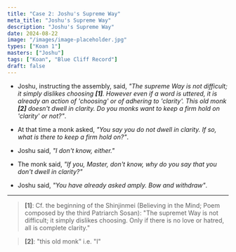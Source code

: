 ```yaml
---
title: "Case 2: Joshu's Supreme Way"
meta_title: "Joshu's Supreme Way"
description: "Joshu's Supreme Way"
date: 2024-08-22
image: "/images/image-placeholder.jpg"
types: ["Koan 1"]
masters: ["Joshu"]
tags: ["Koan", "Blue Cliff Record"]
draft: false
---
```


- Joshu, instructing the assembly, said, _"The supreme Way is not difficult; it simply dislikes choosing **[1]**. However even if a word is uttered, it is already an action of 'choosing' or of adhering
to 'clarity'. This old monk **[2]** doesn't dwell in clarity. Do you monks want to keep a firm hold on 'clarity' or not?"_.

- At that time a monk asked, _"You say you do not dwell in clarity. If so, what is there to keep a firm hold on?"_.

- Joshu said, _"I don't know, either."_

- The monk said, _"If you, Master, don't know, why do you say that you don't dwell in clarity?"_

- Joshu said, _"You have already asked amply. Bow and withdraw"_.

***

> **[1]**: Cf. the beginning of the Shinjinmei (Believing in the Mind; Poem composed by the third Patriarch Sosan):
"The supremet Way is not difficult; it simply dislikes choosing. Only if there is no love or hatred, all is complete clarity."

> **[2]**: "this old monk" i.e. "I"
